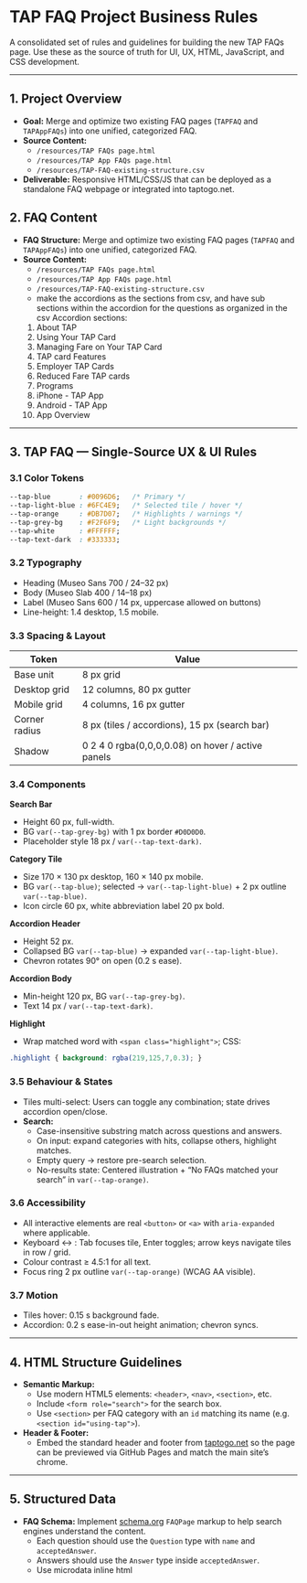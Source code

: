 # TAP FAQ Project Business Rules

A consolidated set of rules and guidelines for building the new TAP FAQs page. Use these as the source of truth for UI, UX, HTML, JavaScript, and CSS development.

---

## 1. Project Overview
- **Goal:** Merge and optimize two existing FAQ pages (`TAPFAQ` and `TAPAppFAQs`) into one unified, categorized FAQ.
- **Source Content:**
  - `/resources/TAP FAQs page.html`
  - `/resources/TAP App FAQs page.html`
  - `/resources/TAP-FAQ-existing-structure.csv`
- **Deliverable:** Responsive HTML/CSS/JS that can be deployed as a standalone FAQ webpage or integrated into taptogo.net.

## 2. FAQ Content
- **FAQ Structure:** Merge and optimize two existing FAQ pages (`TAPFAQ` and `TAPAppFAQs`) into one unified, categorized FAQ.
- **Source Content:**
  - `/resources/TAP FAQs page.html`
  - `/resources/TAP App FAQs page.html`
  - `/resources/TAP-FAQ-existing-structure.csv`
  - make the accordions as the sections from csv, and have sub sections within the accordion for the questions as organized in the csv
  Accordion sections:
  1. About TAP
  2. Using Your TAP Card
  3. Managing Fare on Your TAP Card
  4. TAP card Features
  5. Employer TAP Cards
  6. Reduced Fare TAP cards
  7. Programs
  8. iPhone - TAP App
  9. Android - TAP App
  10. App Overview

---

## 3. TAP FAQ — Single-Source UX & UI Rules

### 3.1 Color Tokens
```css
--tap-blue       : #0096D6;   /* Primary */
--tap-light-blue : #6FC4E9;   /* Selected tile / hover */
--tap-orange     : #DB7D07;   /* Highlights / warnings */
--tap-grey-bg    : #F2F6F9;   /* Light backgrounds */
--tap-white      : #FFFFFF;
--tap-text-dark  : #333333;
```

### 3.2 Typography
- Heading (Museo Sans 700 / 24–32 px)
- Body (Museo Slab 400 / 14–18 px)
- Label (Museo Sans 600 / 14 px, uppercase allowed on buttons)
- Line-height: 1.4 desktop, 1.5 mobile.

### 3.3 Spacing & Layout
| Token         | Value                                             |
|-------------- |---------------------------------------------------|
| Base unit     | 8 px grid                                         |
| Desktop grid  | 12 columns, 80 px gutter                          |
| Mobile grid   | 4 columns, 16 px gutter                           |
| Corner radius | 8 px (tiles / accordions), 15 px (search bar)     |
| Shadow        | 0 2 4 0 rgba(0,0,0,0.08) on hover / active panels |

### 3.4 Components
**Search Bar**

- Height 60 px, full-width.
- BG `var(--tap-grey-bg)` with 1 px border `#D0D0D0`.
- Placeholder style 18 px / `var(--tap-text-dark)`.

**Category Tile**

- Size 170 × 130 px desktop, 160 × 140 px mobile.
- BG `var(--tap-blue)`; selected → `var(--tap-light-blue)` + 2 px outline `var(--tap-blue)`.
- Icon circle 60 px, white abbreviation label 20 px bold.

**Accordion Header**

- Height 52 px.
- Collapsed BG `var(--tap-blue)` → expanded `var(--tap-light-blue)`.
- Chevron rotates 90° on open (0.2 s ease).

**Accordion Body**

- Min-height 120 px, BG `var(--tap-grey-bg)`.
- Text 14 px / `var(--tap-text-dark)`.

**Highlight**

- Wrap matched word with `<span class="highlight">`; CSS:

```css
.highlight { background: rgba(219,125,7,0.3); }
```

### 3.5 Behaviour & States
- Tiles multi-select: Users can toggle any combination; state drives accordion open/close.
- **Search:**
  - Case-insensitive substring match across questions and answers.
  - On input: expand categories with hits, collapse others, highlight matches.
  - Empty query → restore pre-search selection.
  - No-results state: Centered illustration + “No FAQs matched your search” in `var(--tap-orange)`.

### 3.6 Accessibility
- All interactive elements are real `<button>` or `<a>` with `aria-expanded` where applicable.
- Keyboard ↔ : Tab focuses tile, Enter toggles; arrow keys navigate tiles in row / grid.
- Colour contrast ≥ 4.5:1 for all text.
- Focus ring 2 px outline `var(--tap-orange)` (WCAG AA visible).

### 3.7 Motion
- Tiles hover: 0.15 s background fade.
- Accordion: 0.2 s ease-in-out height animation; chevron syncs.

---

## 4. HTML Structure Guidelines

- **Semantic Markup:**
  - Use modern HTML5 elements: `<header>`, `<nav>`, `<section>`, etc.
  - Include `<form role="search">` for the search box.
  - Use `<section>` per FAQ category with an `id` matching its name (e.g. `<section id="using-tap">`).
- **Header & Footer:**
  - Embed the standard header and footer from [taptogo.net](http://taptogo.net/) so the page can be previewed via GitHub Pages and match the main site’s chrome.

---

## 5. Structured Data

- **FAQ Schema:** Implement [schema.org](https://schema.org) `FAQPage` markup to help search engines understand the content.
  - Each question should use the `Question` type with `name` and `acceptedAnswer`.
  - Answers should use the `Answer` type inside `acceptedAnswer`.
  - Use microdata inline html
